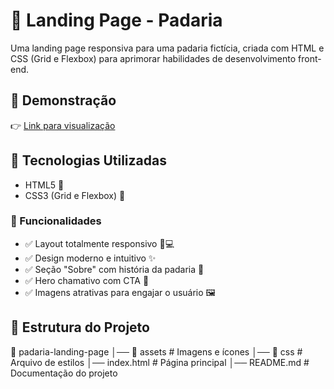 # 🥖 Landing Page - Padaria
Uma landing page responsiva para uma padaria fictícia, criada com HTML e CSS (Grid e Flexbox) para aprimorar habilidades de desenvolvimento front-end.

## 📌 Demonstração
👉 [Link para visualização](https://joseisaacpy.github.io/landing-page-padaria/)

## 🚀 Tecnologias Utilizadas
- HTML5 📄
- CSS3 (Grid e Flexbox) 🎨
### 🎯 Funcionalidades
- ✅ Layout totalmente responsivo 📱💻
- ✅ Design moderno e intuitivo ✨
- ✅ Seção "Sobre" com história da padaria 📖
- ✅ Hero chamativo com CTA 🍞
- ✅ Imagens atrativas para engajar o usuário 🖼️

## 📂 Estrutura do Projeto
📂 padaria-landing-page
│── 📁 assets        # Imagens e ícones
│── 📁 css           # Arquivo de estilos
│── index.html       # Página principal
│── README.md        # Documentação do projeto
